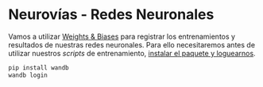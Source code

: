 # Neurovías - Redes Neuronales

Vamos a utilizar [Weights & Biases](https://wandb.ai) para registrar los entrenamientos y resultados de nuestras redes neuronales. Para ello necesitaremos antes de utilizar nuestros *scripts* de entrenamiento, [instalar el paquete y loguearnos](https://wandb.ai/quickstart/pytorch).

```bash
pip install wandb
wandb login
```